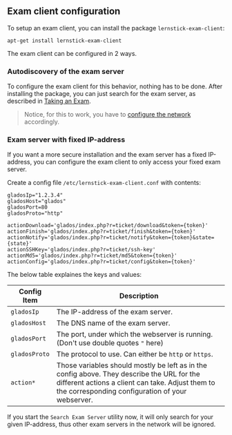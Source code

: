 ## Exam client configuration

To setup an exam client, you can install the package `lernstick-exam-client`:

    apt-get install lernstick-exam-client

The exam client can be configured in 2 ways.

### Autodiscovery of the exam server

To configure the exam client for this behavior, nothing has to be done. After installing the package, you can just search for the exam server, as described in [Taking an Exam](take-exam.md).

> Notice, for this to work, you have to [configure the network](network-config.md) accordingly.

### Exam server with fixed IP-address

If you want a more secure installation and the exam server has a fixed IP-address, you can configure the exam client to only access your fixed exam server.

Create a config file `/etc/lernstick-exam-client.conf` with contents:

    gladosIp="1.2.3.4"
    gladosHost="glados"
    gladosPort=80
    gladosProto="http"

    actionDownload='glados/index.php?r=ticket/download&token={token}'
    actionFinish='glados/index.php?r=ticket/finish&token={token}'
    actionNotify='glados/index.php?r=ticket/notify&token={token}&state={state}'
    actionSSHKey='glados/index.php?r=ticket/ssh-key'
    actionMd5='glados/index.php?r=ticket/md5&token={token}'
    actionConfig='glados/index.php?r=ticket/config&token={token}'

The below table explaines the keys and values:

Config Item     | Description
------------    | -------------
`gladosIp`      | The IP-address of the exam server.
`gladosHost`    | The DNS name of the exam server.
`gladosPort`    | The port, under which the webserver is running. (Don't use double quotes `"` here)
`gladosProto`   | The protocol to use. Can either be `http` or `https`.
`action*`       | Those variables should mostly be left as in the config above. They describe the URL for the different actions a client can take. Adjust them to the corresponding configuration of your webserver.

If you start the `Search Exam Server` utility now, it will only search for your given IP-address, thus other exam servers in the network will be ignored.